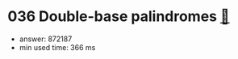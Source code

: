 036 Double-base palindromes [:link:](http://projecteuler.net/problem=36)  
========================

- answer: 872187 
- min used time: 366 ms

